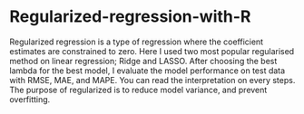 # Regularized-regression-with-R
Regularized regression is a type of regression where the coefficient estimates are constrained to zero. Here I used two most popular regularised method on linear regression; Ridge and LASSO. After choosing the best lambda for the best model, I evaluate the model performance on test data with RMSE, MAE, and MAPE. You can read the interpretation on every steps. The purpose of regularized is to reduce model variance, and prevent overfitting.
